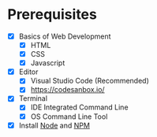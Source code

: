 # Prerequisites

- [x] Basics of Web Development
  - [x] HTML
  - [x] CSS
  - [x] Javascript

- [x] Editor
  - [x] Visual Studio Code (Recommended)
  - [x] <https://codesanbox.io/>
  
- [x] Terminal
  - [x] IDE Integrated Command Line
  - [x] OS Command Line Tool

- [x] Install [Node](https://nodejs.org/) and [NPM](https://docs.npmjs.com/try-the-latest-stable-version-of-npm)
